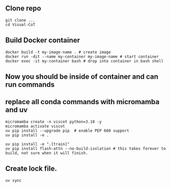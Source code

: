 
## Clone repo
```
git clone ...
cd Visual-CoT
```

## Build Docker container
```
docker build -t my-image-name . # create image
docker run -dit --name my-container my-image-name # start container
docker exec -it my-container bash # drop into container in bash shell
```

## Now you should be inside of container and can run commands
## replace all conda commands with micromamba and uv
```
micromamba create -n viscot python=3.10 -y
micromamba activate viscot
uv pip install --upgrade pip  # enable PEP 660 support
uv pip install -e .

uv pip install -e ".[train]"
uv pip install flash-attn --no-build-isolation # this takes forever to build, not sure when it will finish.
```

## Create lock file.
```
uv sync
```